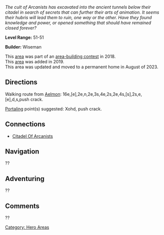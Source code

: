 *The cult of Arcanists has excavated into the ancient tunnels below
their citadel in search of secrets that can further their arts of
animation. It seems their hubris will lead them to ruin, one way or the
other. Have they found knowledge and power, or opened something that
should have remained closed forever?*

**Level Range:** 51-51

**Builder:** Wiseman

This [area](:Category:_Areas "wikilink") was part of an [area-building
contest](Area-Building_Contests "wikilink") in 2018.  
This [area](:Category:_Areas "wikilink") was added in 2019.  
This area was updated and moved to a permanent home in August of 2023.  

## Directions

Walking route from [Aelmon](Aelmon "wikilink"):
16e,\[e\],2e,n,2e,3s,4e,2s,2e,4s,\[s\],2s,e,\[e\],d,s,push crack.

[Portaling](Portal "wikilink") point(s) suggested: Xohd, push crack.

## Connections

-   [Citadel Of Arcanists](Citadel_Of_Arcanists "wikilink")

## Navigation

??

## Adventuring

??

## Comments

??

[Category: Hero Areas](Category:_Hero_Areas "wikilink")
